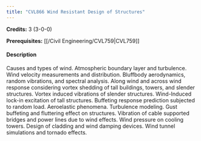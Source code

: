 ```yaml
---
title: "CVL866 Wind Resistant Design of Structures"
---
```

**Credits:** 3 (3-0-0)

**Prerequisites:** [[/Civil Engineering/CVL759|CVL759]]

#### Description
Causes and types of wind. Atmospheric boundary layer and turbulence. Wind velocity measurements and distribution. Bluffbody aerodynamics, random vibrations, and spectral analysis. Along wind and across wind response considering vortex shedding of tall buildings, towers, and slender structures. Vortex induced vibrations of slender structures. Wind-Induced lock-in excitation of tall structures. Buffeting response prediction subjected to random load. Aeroelastic phenomena. Turbulence modeling. Gust buffeting and fluttering effect on structures. Vibration of cable supported bridges and power lines due to wind effects. Wind pressure on cooling towers. Design of cladding and wind damping devices. Wind tunnel simulations and tornado effects.
